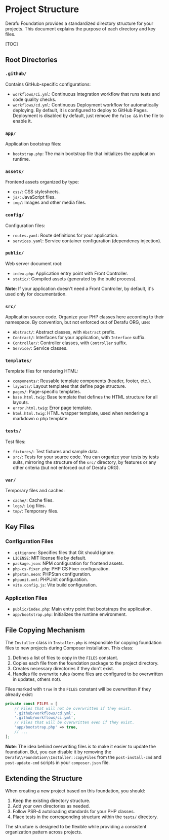 # Project Structure

Derafu Foundation provides a standardized directory structure for your projects. This document explains the purpose of each directory and key files.

[TOC]

## Root Directories

### `.github/`

Contains GitHub-specific configurations:

- `workflows/ci.yml`: Continuous Integration workflow that runs tests and code quality checks.
- `workflows/cd.yml`: Continuous Deployment workflow for automatically deploying. By default, it is configured to deploy to GitHub Pages. Deployment is disabled by default, just remove the `false &&` in the file to enable it.

### `app/`

Application bootstrap files:

- `bootstrap.php`: The main bootstrap file that initializes the application runtime.

### `assets/`

Frontend assets organized by type:

- `css/`: CSS stylesheets.
- `js/`: JavaScript files.
- `img/`: Images and other media files.

### `config/`

Configuration files:

- `routes.yaml`: Route definitions for your application.
- `services.yaml`: Service container configuration (dependency injection).

### `public/`

Web server document root:

- `index.php`: Application entry point with Front Controller.
- `static/`: Compiled assets (generated by the build process).

**Note**: If your application doesn't need a Front Controller, by default, it's used only for documentation.

### `src/`

Application source code. Organize your PHP classes here according to their namespace. By convention, but not enforced out of Derafu ORG, use:

- `Abstract/`: Abstract classes, with `Abstract` prefix.
- `Contract/`: Interfaces for your application, with `Interface` suffix.
- `Controller/`: Controller classes, with `Controller` suffix.
- `Service/`: Service classes.

### `templates/`

Template files for rendering HTML:

- `components/`: Reusable template components (header, footer, etc.).
- `layouts/`: Layout templates that define page structure.
- `pages/`: Page-specific templates.
- `base.html.twig`: Base template that defines the HTML structure for all layouts.
- `error.html.twig`: Error page template.
- `html.html.twig`: HTML wrapper template, used when rendering a markdown o php template.

### `tests/`

Test files:

- `fixtures/`: Test fixtures and sample data.
- `src/`: Tests for your source code. You can organize your tests by tests suits, mirroring the structure of the `src/` directory, by features or any other criteria (but not enforced out of Derafu ORG).

### `var/`

Temporary files and caches:

- `cache/`: Cache files.
- `logs/`: Log files.
- `tmp/`: Temporary files.

## Key Files

### Configuration Files

- `.gitignore`: Specifies files that Git should ignore.
- `LICENSE`: MIT license file by default.
- `package.json`: NPM configuration for frontend assets.
- `php-cs-fixer.php`: PHP CS Fixer configuration.
- `phpstan.neon`: PHPStan configuration.
- `phpunit.xml`: PHPUnit configuration.
- `vite.config.js`: Vite build configuration.

### Application Files

- `public/index.php`: Main entry point that bootstraps the application.
- `app/bootstrap.php`: Initializes the runtime environment.

## File Copying Mechanism

The `Installer` class in `Installer.php` is responsible for copying foundation files to new projects during Composer installation. This class:

1. Defines a list of files to copy in the `FILES` constant.
2. Copies each file from the foundation package to the project directory.
3. Creates necessary directories if they don't exist.
4. Handles file overwrite rules (some files are configured to be overwritten in updates, others not).

Files marked with `true` in the `FILES` constant will be overwritten if they already exist:

```php
private const FILES = [
    // Files that will not be overwritten if they exist.
    '.github/workflows/cd.yml',
    '.github/workflows/ci.yml',
    // Files that will be overwritten even if they exist.
    'app/bootstrap.php' => true,
    // ...
];
```

**Note**: The idea behind overwriting files is to make it easier to update the foundation. But, you can disable it by removing the `Derafu\\Foundation\\Installer::copyFiles` from the `post-install-cmd` and `post-update-cmd` scripts in your `composer.json` file.

## Extending the Structure

When creating a new project based on this foundation, you should:

1. Keep the existing directory structure.
2. Add your own directories as needed.
3. Follow PSR-4 autoloading standards for your PHP classes.
4. Place tests in the corresponding structure within the `tests/` directory.

The structure is designed to be flexible while providing a consistent organization pattern across projects.
